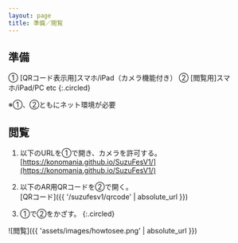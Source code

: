 ```yaml
---
layout: page
title: 準備／閲覧
---
```


## 準備

① [QRコード表示用]スマホ/iPad（カメラ機能付き）
② [閲覧用]スマホ/iPad/PC etc
{:.circled}

※①、②ともにネット環境が必要

## 閲覧

1. 以下のURLを①で開き、カメラを許可する。  
[https://konomania.github.io/SuzuFesV1/](https://konomania.github.io/SuzuFesV1/)  

2. 以下のAR用QRコードを②で開く。  
[QRコード]({{ '/suzufesv1/qrcode' | absolute_url }})

3. ①で②をかざす。
{:.circled}

![閲覧]({{ 'assets/images/howtosee.png' | absolute_url }})
